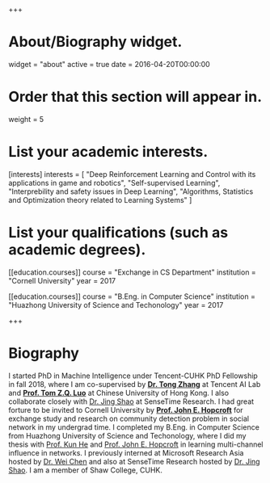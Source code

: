 +++
# About/Biography widget.
widget = "about"
active = true
date = 2016-04-20T00:00:00

# Order that this section will appear in.
weight = 5

# List your academic interests.
[interests]
  interests = [
    "Deep Reinforcement Learning and Control with its applications in game and robotics",
    "Self-supervised Learning",
    "Interprebility and safety issues in Deep Learning",
    "Algorithms, Statistics and Optimization theory related to Learning Systems"
  ]

# List your qualifications (such as academic degrees).
[[education.courses]]
  course = "Exchange in CS Department"
  institution = "Cornell University"
  year = 2017

[[education.courses]]
  course = "B.Eng. in Computer Science"
  institution = "Huazhong University of Science and Techonology"
  year = 2017
 
+++

# Biography
I started PhD in Machine Intelligence under Tencent-CUHK PhD Fellowship in fall 2018,
where I am co-supervised by
[**Dr. Tong Zhang**](http://tongzhang-ml.org) at Tencent AI Lab and
[**Prof. Tom Z.Q. Luo**](http://www.cuhk.edu.cn/en/node/659) at Chinese University of Hong Kong.
I also collaborate closely with [Dr. Jing Shao](http://www.ee.cuhk.edu.hk/~jshao/) at SenseTime Research.
I had great forture to be invited to Cornell University by [**Prof. John E. Hopcroft**](http://www.cs.cornell.edu/jeh/) for exchange study and research on community detection problem in social network in my undergrad time.
I completed my B.Eng. in Computer Science from Huazhong University of Science and Techonology,
where I did my thesis with [Prof. Kun He](http://faculty.hust.edu.cn/hekun/en/) and [Prof. John E. Hopcroft](http://www.cs.cornell.edu/jeh/) in learning multi-channel influence in networks.
I previously interned at Microsoft Research Asia hosted by [Dr. Wei Chen](https://www.microsoft.com/en-us/research/people/weic/) and also at SenseTime Research hosted by [Dr. Jing Shao](http://www.ee.cuhk.edu.hk/~jshao/).
I am a member of Shaw College, CUHK.